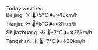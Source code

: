 Today weather:  
Beijing: ☀️ 🌡️+5°C 🌬️↘43km/h  
Tianjin: ☀️ 🌡️+5°C 🌬️↘31km/h  
Shijiazhuang: ☀️ 🌡️+7°C 🌬️↘26km/h  
Tangshan: ☀️ 🌡️+7°C 🌬️↓30km/h  
